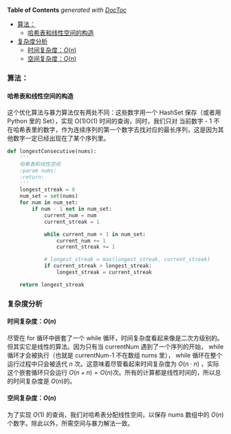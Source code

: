<!-- START doctoc generated TOC please keep comment here to allow auto update -->
<!-- DON'T EDIT THIS SECTION, INSTEAD RE-RUN doctoc TO UPDATE -->
**Table of Contents**  *generated with [DocToc](https://github.com/thlorenz/doctoc)*

- [算法：](#%E7%AE%97%E6%B3%95)
  - [哈希表和线性空间的构造](#%E5%93%88%E5%B8%8C%E8%A1%A8%E5%92%8C%E7%BA%BF%E6%80%A7%E7%A9%BA%E9%97%B4%E7%9A%84%E6%9E%84%E9%80%A0)
- [复杂度分析](#%E5%A4%8D%E6%9D%82%E5%BA%A6%E5%88%86%E6%9E%90)
  - [时间复杂度：$O(n)$](#%E6%97%B6%E9%97%B4%E5%A4%8D%E6%9D%82%E5%BA%A6on)
  - [空间复杂度：$O(n)$](#%E7%A9%BA%E9%97%B4%E5%A4%8D%E6%9D%82%E5%BA%A6on)

<!-- END doctoc generated TOC please keep comment here to allow auto update -->

### 算法：

#### 哈希表和线性空间的构造

这个优化算法与暴力算法仅有两处不同：这些数字用一个 HashSet 保存（或者用 Python 里的 Set），实现 O(1)O(1) 时间的查询，同时，我们只对 当前数字 - 1 不在哈希表里的数字，作为连续序列的第一个数字去找对应的最长序列，这是因为其他数字一定已经出现在了某个序列里。

```python
def longestConsecutive(nums):
    '''
    哈希表和线性空间
    :param nums:
    :return:
    '''
    longest_streak = 0
    num_set = set(nums)
    for num in num_set:
        if num - 1 not in num_set:
            current_num = num
            current_streak = 1

            while current_num + 1 in num_set:
                current_num += 1
                current_streak += 1

            # longest_streak = max(longest_streak, current_streak)
            if current_streak > longest_streak:
                longest_streak = current_streak

    return longest_streak
```

### 复杂度分析

#### 时间复杂度：$O(n)$

尽管在 for 循环中嵌套了一个 while 循环，时间复杂度看起来像是二次方级别的。但其实它是线性的算法。因为只有当 currentNum 遇到了一个序列的开始， while 循环才会被执行（也就是 currentNum-1 不在数组 nums 里）， while 循环在整个运行过程中只会被迭代 $n$ 次。这意味着尽管看起来时间复杂度为 $O(n \cdot n)$ ，实际这个嵌套循环只会运行 $O(n + n) = O(n)$次。所有的计算都是线性时间的，所以总的时间复杂度是 $O(n)$的。

#### 空间复杂度：$O(n)$

为了实现 $O(1)$ 的查询，我们对哈希表分配线性空间，以保存 nums 数组中的 $O(n)$ 个数字。除此以外，所需空间与暴力解法一致。

